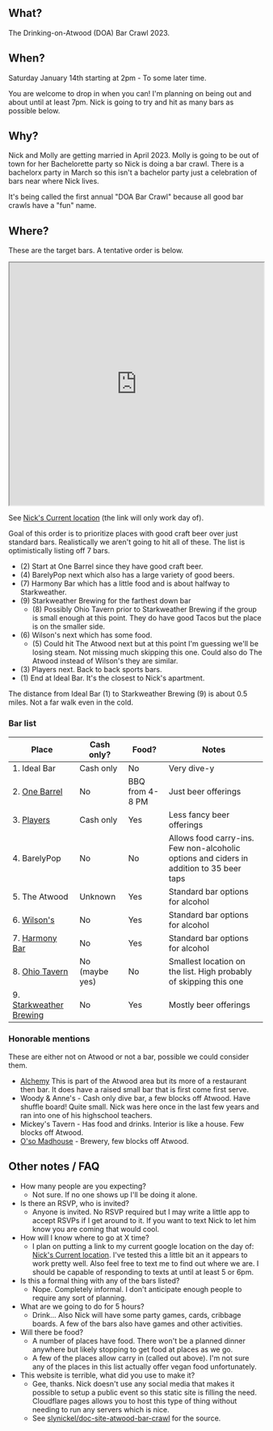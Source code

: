 ## What?
The Drinking-on-Atwood (DOA) Bar Crawl 2023.

## When?
Saturday January 14th starting at 2pm - To some later time. 

You are welcome to drop in when you can! 
I'm planning on being out and about until at least 7pm. Nick is going to try and hit as many bars as possible below. 

## Why?
Nick and Molly are getting married in April 2023. 
Molly is going to be out of town for her Bachelorette party so Nick is doing a bar crawl. 
There is a bachelorx party in March so this isn't a bachelor party just a celebration
of bars near where Nick lives.

It's being called the first annual "DOA Bar Crawl" because all good bar crawls have a "fun" name. 

## Where?

These are the target bars. A tentative order is below.

<!--
This is a MyMaps Google map. 
One thing that seems a bit finicky is exactly what height and location you start at. The `&z=16` was
added in attempt to force the site to not be super zoomed out. It's not clear that it works very well.
 -->

<iframe src="https://www.google.com/maps/d/u/0/embed?mid=1UVdmLFwleORKFIRq0Mciyfmav4QNYWw&ehbc=2E312F&z=16" width="100%" height="480"></iframe>



See [Nick's Current location] (the link will only work day of). 

Goal of this order is to prioritize places with good craft beer over just standard bars. Realistically we aren't going to hit all of these. The list is optimistically listing off 7 bars.

* (2) Start at One Barrel since they have good craft beer.
* (4) BarelyPop next which also has a large variety of good beers.
* (7) Harmony Bar which has a little food and is about halfway to Starkweather.
* (9) Starkweather Brewing for the farthest down bar
    * (8) Possibly Ohio Tavern prior to Starkweather Brewing if the group is small enough at this point. They do have good Tacos but the place is on the smaller side.
* (6) Wilson's next which has some food.
    * (5) Could hit The Atwood next but at this point I'm guessing we'll be losing steam. Not missing much skipping this one. Could also do The Atwood instead of Wilson's they are similar.
* (3) Players next. Back to back sports bars.
* (1) End at Ideal Bar. It's the closest to Nick's apartment.

The distance from Ideal Bar (1) to Starkweather Brewing (9) is about 0.5 miles. Not a far walk even in the cold.

### Bar list

| Place | Cash only? | Food? | Notes |
| --- | --- | --- | --- |
| 1. Ideal Bar | Cash only | No | Very dive-y |
| 2. [One Barrel] | No | BBQ from 4-8 PM | Just beer offerings |
| 3. [Players] | Cash only | Yes | Less fancy beer offerings |
| 4. BarelyPop | No | No  | Allows food carry-ins. Few non-alcoholic options and ciders in addition to 35 beer taps |
| 5. The Atwood | Unknown | Yes | Standard bar options for alcohol |
| 6. [Wilson's] | No | Yes | Standard bar options for alcohol |
| 7. [Harmony Bar] | No | Yes | Standard bar options for alcohol |
| 8. [Ohio Tavern] | No (maybe yes) | No | Smallest location on the list. High probably of skipping this one |
| 9. [Starkweather Brewing] | No | Yes | Mostly beer offerings |

[One Barrel]: https://www.onebarrelbrewing.com/locations/madison-taproom
[Players]: https://www.playerssportsbarmadison.com/
[Wilson's]: https://wilsonssportsbarandgrill.com/
[Harmony Bar]: https://harmonybarandgrill.com/
[Ohio Tavern]: https://theohiotavern.com/home/
[Starkweather Brewing]: https://starkweatherbrewing.com/

### Honorable mentions 

These are either not on Atwood or not a bar, possible we could consider them.

* [Alchemy](https://www.alchemymadison.com/) This is part of the Atwood area but its more of a restaurant then bar. It does have a raised small bar that is first come first serve.
* Woody & Anne's - Cash only dive bar, a few blocks off Atwood. Have shuffle board! Quite small. Nick was here once in the last few years and ran into one of his highschool teachers.
* Mickey's Tavern - Has food and drinks. Interior is like a house. Few blocks off Atwood.
* [O'so Madhouse](https://www.osobrewing.com/the-madhouse) - Brewery, few blocks off Atwood. 

## Other notes / FAQ
* How many people are you expecting?
    * Not sure. If no one shows up I'll be doing it alone.
* Is there an RSVP, who is invited?
    * Anyone is invited. No RSVP required but I may write a little app to accept RSVPs if I get around to it. If you want to text Nick to let him know you are coming that would cool.
* How will I know where to go at X time? 
    * I plan on putting a link to my current google location on the day of: [Nick's Current location]. I've tested this a little bit an it appears to work pretty well. Also feel free to text me to find out where we are. I should be capable of responding to texts at until at least 5 or 6pm.
* Is this a formal thing with any of the bars listed?
    * Nope. Completely informal. I don't anticipate enough people to require any sort of planning.
* What are we going to do for 5 hours?
    * Drink... Also Nick will have some party games, cards, cribbage boards. 
    A few of the bars also have games and other activities.
* Will there be food? 
    * A number of places have food. There won't be a planned dinner anywhere but likely stopping to get food at places as we go.
    * A few of the places allow carry in (called out above). I'm not sure any of the places in this list actually offer vegan food unfortunately.
* This website is terrible, what did you use to make it?
    * Gee, thanks. Nick doesn't use any social media that makes it possible to setup a public event so this static site is filling the need. Cloudflare pages allows you to host this type of thing without needing to run any servers which is nice.
    * See [slynickel/doc-site-atwood-bar-crawl](https://github.com/slynickel/doc-site-atwood-bar-crawl) for the source.



<!-- TODO: Update the day of. The current link is expired. -->
[Nick's Current location]: https://maps.app.goo.gl/3NqGnWHv5FHChQVc8